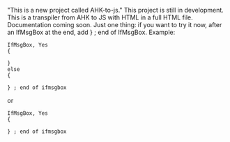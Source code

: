 "This is a new project called AHK-to-js."
This project is still in development.
This is a transpiler from AHK to JS with HTML in a full HTML file.
Documentation coming soon. Just one thing: if you want to try it now, after an IfMsgBox at the end, add } ; end of IfMsgBox.
Example:
```ahk
IfMsgBox, Yes
{
	
}
else
{
	
} ; end of ifmsgbox

```
or
```ahk
IfMsgBox, Yes
{
	
} ; end of ifmsgbox

```
